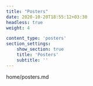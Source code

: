 ```yaml
---
title: "Posters"
date: 2020-10-20T18:55:12+03:30
headless: true
weight: 4

content_type: 'posters'
section_settings:
    show_section: true
    title: 'Posters'
    subtitle: ''    
---
```


home/posters.md